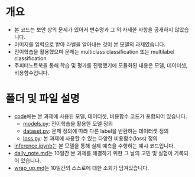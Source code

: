 # 개요
- 본 코드는 보안 상의 문제가 있어서 변수명과 그 외 자세한 사항을 공개하지 않았습니다.
- 이미지를 입력으로 받아 라벨을 알아내는 것이 본 모델의 과제였습니다.
- 전이학습을 활용했으며 문제는 multiclass classification 또는 multilabel classification
- 주피터노트북을 통해 학습 및 평가를 진행했기에 모듈화된 내용은 모델, 데이터셋, 비용함수입니다.


# 폴더 및 파일 설명
- [code](./code/)에는 본 과제에 사용된 모델, 데이터셋, 비용함수 코드가 포함되어 있습니다.
  - [models.py](./code/models.py): 전이학습을 활용한 모델 정의
  - [dataset.py](./code/dataset.py): 문제 정의에 따라 다른 label을 반환하는 데이터셋 정의
  - [loss.py](./code/loss.py): 본 과제에 사용할 수 있는 다양한 비용함수(loss) 정의
- [inference.ipynb](./inference.ipynb)는 본 모델을 통해 실제 예측을 수행하는 예시 코드입니다.
- [daily_note.md](./daily_note.md)는 10일간 본 과제를 해결하기 위한 그 날의 고민 및 실험이 기록되어 있습니다.
- [wrap_up.md](./wrap_up.md)는 10일간의 스스로에 대한 소회가 담겨있습니다.